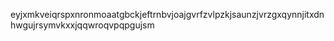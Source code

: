 eyjxmkveiqrspxnronmoaatgbckjeftrnbvjoajgvrfzvlpzkjsaunzjvrzgxqynnjitxdnhwgujrsymvkxxjqqwroqvpqpgujsm